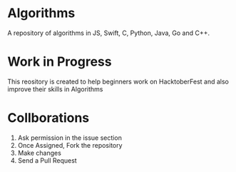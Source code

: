 # Algorithms
A repository of algorithms in JS, Swift, C, Python, Java, Go and C++.

# Work in Progress
This reository is created to help beginners work on HacktoberFest and also improve their skills in Algorithms

# Collborations
1. Ask permission in the issue section
2. Once Assigned, Fork the repository
3. Make changes
4. Send a Pull Request
